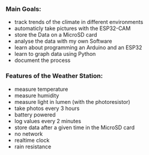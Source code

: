 

### Main Goals:
- track trends of the climate in different environments
- automaticly take pictures with the ESP32-CAM
- store the Data on a MicroSD card
- analyse the data with my own Software
- learn about programming an Arduino and an ESP32
- learn to graph data using Python
- document the process


### Features of the Weather Station:
- measure temperature
- measure humidity 
- measure light in lumen (with the photoresistor)
- take photos every 3 hours
- battery powered
- log values every 2 minutes
- store data after a given time in the MicroSD card
- no network
- realtime clock
- rain resistance